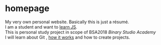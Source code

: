 # homepage
My very own personal website. Basically this is just a résumé.</br>
I am a student and want to <a href src= "http://learn.javascript.ru/">learn JS</a>. </br>
This is personal study project in scope of BSA2018 _Binary Studio Academy_ </br>
I will learn about Git , <a href src="https://guides.github.com/activities/hello-world/">how it works</a> and how to create projects.

